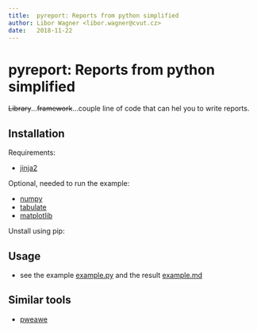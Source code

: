 ```yaml
---
title:  pyreport: Reports from python simplified
author: Libor Wagner <libor.wagner@cvut.cz>
date:   2018-11-22
---
```


# pyreport: Reports from python simplified

~~Library~~...~~framework~~...couple line of code that can hel you to write reports.

## Installation

Requirements:

  - [jinja2](http://jinja.pocoo.org)

Optional, needed to run the example:

  - [numpy](http://www.numpy.org)
  - [tabulate](https://pypi.org/project/tabulate/)
  - [matplotlib](https://matplotlib.org)

Unstall using pip:



## Usage

  - see the example [example.py](example/example.py) and the result [example.md](example/example.md)

## Similar tools

 - [pweawe]()
